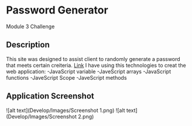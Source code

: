 # Password Generator
Module 3 Challenge
## Description
This site was designed to assist client to randomly generate a password that meets certain creiteria. [Link](https://zhngzh527.github.io/JavaScript-Challenge-Password-Generator)
I have using this technologies to creat the web application:
-JavaScript variable
-JaveScript arrays
-JavaScript functions
-JaveScript Scope
-JaveScript methods

## Application Screenshot
![alt text](Develop/Images/Screenshot 1.png)
![alt text](Develop/Images/Screenshot 2.png)